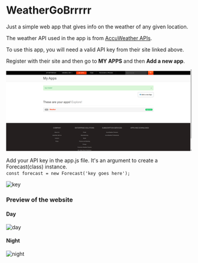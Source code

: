 # WeatherGoBrrrrr

Just a simple web app that gives info on the weather of any given location.  

The weather API used in the app is from [AccuWeather APIs](https://developer.accuweather.com).  

To use this app, you will need a valid API key from their site linked above.  

Register with their site and then go to __MY APPS__ and then __Add a new app__.  

![api](img/help/api-site.png)


Add your API key in the app.js file. It's an argument to create a Forecast(class) instance.  
```const forecast = new Forecast('key goes here');```  

![key](img/help/key.png)


### Preview of the website  

#### Day  
![day](img/help/day-example.png)  

#### Night  
![night](img/help/night-example.png)  
